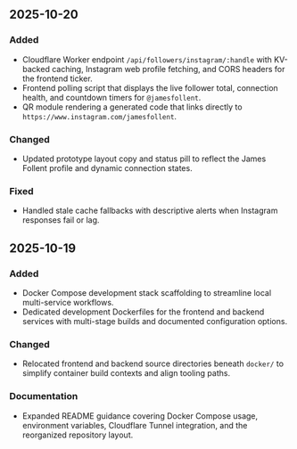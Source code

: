 ## 2025-10-20

### Added
- Cloudflare Worker endpoint `/api/followers/instagram/:handle` with KV-backed caching, Instagram web profile fetching, and CORS headers for the frontend ticker.
- Frontend polling script that displays the live follower total, connection health, and countdown timers for `@jamesfollent`.
- QR module rendering a generated code that links directly to `https://www.instagram.com/jamesfollent`.

### Changed
- Updated prototype layout copy and status pill to reflect the James Follent profile and dynamic connection states.

### Fixed
- Handled stale cache fallbacks with descriptive alerts when Instagram responses fail or lag.

## 2025-10-19

### Added
- Docker Compose development stack scaffolding to streamline local multi-service workflows.
- Dedicated development Dockerfiles for the frontend and backend services with multi-stage builds and documented configuration options.

### Changed
- Relocated frontend and backend source directories beneath `docker/` to simplify container build contexts and align tooling paths.

### Documentation
- Expanded README guidance covering Docker Compose usage, environment variables, Cloudflare Tunnel integration, and the reorganized repository layout.
